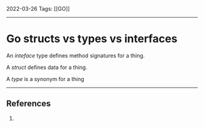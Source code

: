 2022-03-26
Tags:  [[GO]]

---
# Go structs vs types vs interfaces

An _inteface_ type defines method signatures for a thing.

A _struct_ defines data for a thing.

A _type_ is a synonym for a thing

---
## References
1. 
